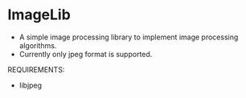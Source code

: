 # ImageLib
- A simple image processing library to implement image processing algorithms.
- Currently only jpeg format is supported.

REQUIREMENTS:
  - libjpeg
